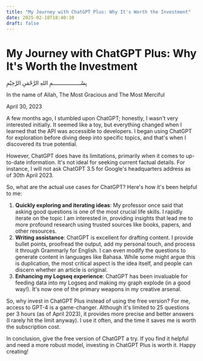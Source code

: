 ```yaml
---
title: "My Journey with ChatGPT Plus: Why It's Worth the Investment"
date: 2025-02-18T18:40:10
draft: false
---
```


# My Journey with ChatGPT Plus: Why It's Worth the Investment

بِسْــــــــــــــــــمِ اللهِ الرَّحْمَنِ الرَّحِيْمِ

In the name of Allah, The Most Gracious and The Most Merciful

April 30, 2023

A few months ago, I stumbled upon ChatGPT; honestly, I wasn't very interested initially. It seemed like a toy, but everything changed when I learned that the API was accessible to developers. I began using ChatGPT for exploration before diving deep into specific topics, and that's when I discovered its true potential.

However, ChatGPT does have its limitations, primarily when it comes to up-to-date information. It's not ideal for seeking current factual details. For instance, I will not ask ChatGPT 3.5 for Google's headquarters address as of 30th April 2023.

So, what are the actual use cases for ChatGPT? Here's how it's been helpful to me:

1. **Quickly exploring and iterating ideas**: My professor once said that asking good questions is one of the most crucial life skills. I rapidly iterate on the topic I am interested in, providing insights that lead me to more profound research using trusted sources like books, papers, and other resources.
2. **Writing assistance**: ChatGPT is excellent for drafting content. I provide bullet points, proofread the output, add my personal touch, and process it through Grammarly for English. I can even modify the questions to generate content in languages like Bahasa. While some might argue this is duplication, the most critical aspect is the idea itself, and people can discern whether an article is original.
3. **Enhancing my Logseq experience**: ChatGPT has been invaluable for feeding data into my Logseq and making my graph explode (in a good way!). It's now one of the primary weapons in my creative arsenal.

So, why invest in ChatGPT Plus instead of using the free version? For me, access to GPT-4 is a game-changer. Although it's limited to 25 questions per 3 hours (as of April 2023), it provides more precise and better answers (I rarely hit the limit anyway). I use it often, and the time it saves me is worth the subscription cost.

In conclusion, give the free version of ChatGPT a try. If you find it helpful and need a more robust model, investing in ChatGPT Plus is worth it. Happy creating!

